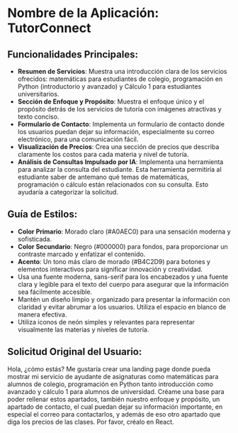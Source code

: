 # **Nombre de la Aplicación**: TutorConnect

## Funcionalidades Principales:

- **Resumen de Servicios**: Muestra una introducción clara de los servicios ofrecidos: matemáticas para estudiantes de colegio, programación en Python (introductorio y avanzado) y Cálculo 1 para estudiantes universitarios.
- **Sección de Enfoque y Propósito**: Muestra el enfoque único y el propósito detrás de los servicios de tutoría con imágenes atractivas y texto conciso.
- **Formulario de Contacto**: Implementa un formulario de contacto donde los usuarios puedan dejar su información, especialmente su correo electrónico, para una comunicación fácil.
- **Visualización de Precios**: Crea una sección de precios que describa claramente los costos para cada materia y nivel de tutoría.
- **Análisis de Consultas Impulsado por IA**: Implementa una herramienta para analizar la consulta del estudiante. Esta herramienta permitiría al estudiante saber de antemano qué temas de matemáticas, programación o cálculo están relacionados con su consulta. Esto ayudaría a categorizar la solicitud.

## Guía de Estilos:

- **Color Primario**: Morado claro (#A0AEC0) para una sensación moderna y sofisticada.
- **Color Secundario**: Negro (#000000) para fondos, para proporcionar un contraste marcado y enfatizar el contenido.
- **Acento**: Un tono más claro de morado (#B4C2D9) para botones y elementos interactivos para significar innovación y creatividad.
- Usa una fuente moderna, sans-serif para los encabezados y una fuente clara y legible para el texto del cuerpo para asegurar que la información sea fácilmente accesible.
- Mantén un diseño limpio y organizado para presentar la información con claridad y evitar abrumar a los usuarios. Utiliza el espacio en blanco de manera efectiva.
- Utiliza iconos de neón simples y relevantes para representar visualmente las materias y niveles de tutoría.

## Solicitud Original del Usuario:
Hola, ¿cómo estás? Me gustaría crear una landing page donde pueda mostrar mi servicio de ayudante de asignaturas como matemáticas para alumnos de colegio, programación en Python tanto introducción como avanzado y cálculo 1 para alumnos de universidad. Créame una base para poder rellenar estos apartados, también nuestro enfoque y propósito, un apartado de contacto, el cual puedan dejar su información importante, en especial el correo para contactarlos, y además de eso otro apartado que diga los precios de las clases. Por favor, créalo en React.
